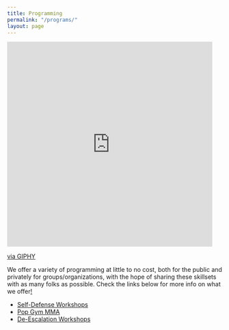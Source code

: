 ```yaml
---
title: Programming
permalink: "/programs/"
layout: page
---
```


<iframe src="https://giphy.com/embed/3o6fJfjS0V3v97GbeM" width="480" height="480" frameBorder="0" class="giphy-embed" allowFullScreen></iframe><p><a href="https://giphy.com/gifs/mma-popgym-3o6fJfjS0V3v97GbeM">via GIPHY</a></p>

We offer a variety of programming at little to no cost, both for the public and privately for groups/organizations, with the hope of sharing these skillsets with as many folks as possible. Check the links below for more info on what we offer[!](http://gph.is/2padLgA)

* [Self-Defense Workshops](self-defense.md)
* [Pop Gym MMA](mma.md)
* [De-Escalation Workshops](de-escalation.md)
